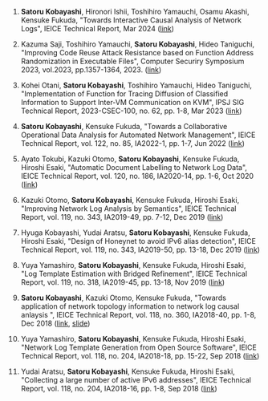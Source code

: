 1. __Satoru Kobayashi__, Hironori Ishii, Toshihiro Yamauchi, Osamu Akashi, Kensuke Fukuda, "Towards Interactive Causal Analysis of Network Logs", IEICE Technical Report, Mar 2024 ([link](https://ken.ieice.org/ken/paper/202403135c1v/eng/))

1. 	Kazuma Saji, Toshihiro Yamauchi, __Satoru Kobayashi__, Hideo Taniguchi, "Improving Code Reuse Attack Resistance based on Function Address Randomization in Executable Files", Computer Securiry Symposium 2023, vol.2023, pp.1357-1364, 2023. ([link](http://id.nii.ac.jp/1001/00228688/))

1. Kohei Otani, __Satoru Kobayashi__, Toshihiro Yamauchi, Hideo Taniguchi, "Implementation of Function for Tracing Diffusion of Classified Information to Support Inter-VM Communication on KVM", IPSJ SIG Technical Report, 2023-CSEC-100, no. 62, pp. 1-8, Mar 2023 ([link](http://id.nii.ac.jp/1001/00224698/))

1. __Satoru Kobayashi__, Kensuke Fukuda, "Towards a Collaborative Operational Data Analysis for Automated Network Management", IEICE Technical Report, vol. 122, no. 85, IA2022-1, pp. 1-7, Jun 2022 ([link](https://www.ieice.org/ken/paper/20220623nCKR/eng/))

1. Ayato Tokubi, Kazuki Otomo, __Satoru Kobayashi__, Kensuke Fukuda, Hiroshi Esaki, "Automatic Document Labelling to Network Log Data", IEICE Technical Report, vol. 120, no. 186, IA2020-14, pp. 1-6, Oct 2020 ([link](https://ken.ieice.org/ken/paper/20201009MCAG/eng/))

1. Kazuki Otomo, __Satoru Kobayashi__, Kensuke Fukuda, Hiroshi Esaki, "Improving Network Log Analysis by Semantics", IEICE Technical Report, vol. 119, no. 343, IA2019-49, pp. 7-12, Dec 2019 ([link](https://www.ieice.org/ken/paper/20191219o1sR/eng/))

1. Hyuga Kobayashi, Yudai Aratsu, __Satoru Kobayashi__, Kensuke Fukuda, Hiroshi Esaki, "Design of Honeynet to avoid IPv6 alias detection", IEICE Technical Report, vol. 119, no. 343, IA2019-50, pp. 13-18, Dec 2019 ([link](https://www.ieice.org/ken/paper/20191219I1Tf/eng/))

1. Yuya Yamashiro, __Satoru Kobayashi__, Kensuke Fukuda, Hiroshi Esaki, "Log Template Estimation with Bridged Refinement", IEICE Technical Report, vol. 119, no. 318, IA2019-45, pp. 13-18, Nov 2019 ([link](https://www.ieice.org/ken/paper/20191129n1Sd/eng/))

1.  __Satoru Kobayashi__, Kazuki Otomo, Kensuke Fukuda, "Towards application of network topology information to network log causal anlaysis ", IEICE Technical Report, vol. 118, no. 360, IA2018-40, pp. 1-8, Dec 2018 ([link](https://www.ieice.org/ken/paper/20181213Q1i1/eng/), [slide](papers/ia2018_slide.pdf))

1. Yuya Yamashiro, __Satoru Kobayashi__, Kensuke Fukuda, Hiroshi Esaki, "Network Log Template Generation from Open Source Software", IEICE Technical Report, vol. 118, no. 204, IA2018-18, pp. 15-22, Sep 2018 ([link](https://www.ieice.org/ken/paper/20180903q1GL/eng/))

1. Yudai Aratsu, __Satoru Kobayashi__, Kensuke Fukuda, Hiroshi Esaki, "Collecting a large number of active IPv6 addresses", IEICE Technical Report, vol. 118, no. 204, IA2018-16, pp. 1-8, Sep 2018 ([link](https://www.ieice.org/ken/paper/2018090361Gl/eng/))
